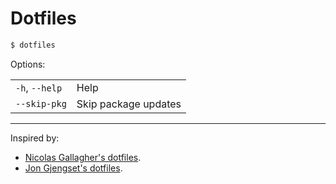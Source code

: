 # Dotfiles

```bash
$ dotfiles
```

Options:

<table>
    <tr>
        <td><code>-h</code>, <code>--help</code></td>
        <td>Help</td>
    </tr>
    <tr>
        <td><code>--skip-pkg</code></td>
        <td>Skip package updates</td>
    </tr>
</table>

---

Inspired by:

- [Nicolas Gallagher's dotfiles](https://github.com/necolas/dotfiles).
- [Jon Gjengset's dotfiles](https://github.com/jonhoo/configs).
